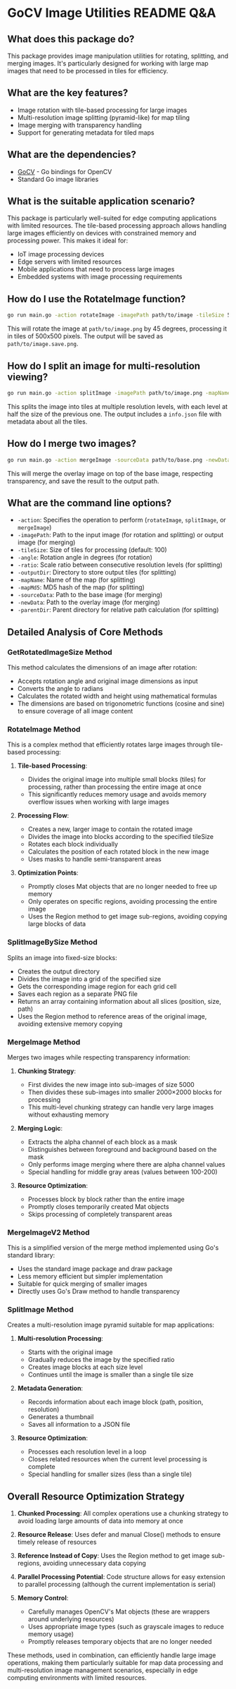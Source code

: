 # GoCV Image Utilities README Q&A

## What does this package do?
This package provides image manipulation utilities for rotating, splitting, and merging images. It's particularly designed for working with large map images that need to be processed in tiles for efficiency.

## What are the key features?
- Image rotation with tile-based processing for large images
- Multi-resolution image splitting (pyramid-like) for map tiling
- Image merging with transparency handling
- Support for generating metadata for tiled maps

## What are the dependencies?
- [GoCV](https://gocv.io/) - Go bindings for OpenCV
- Standard Go image libraries

## What is the suitable application scenario?
This package is particularly well-suited for edge computing applications with limited resources. The tile-based processing approach allows handling large images efficiently on devices with constrained memory and processing power. This makes it ideal for:
- IoT image processing devices
- Edge servers with limited resources
- Mobile applications that need to process large images
- Embedded systems with image processing requirements

## How do I use the RotateImage function?
```bash
go run main.go -action rotateImage -imagePath path/to/image -tileSize 500 -angle 45
```
This will rotate the image at `path/to/image.png` by 45 degrees, processing it in tiles of 500x500 pixels. The output will be saved as `path/to/image.save.png`.

## How do I split an image for multi-resolution viewing?
```bash
go run main.go -action splitImage -imagePath path/to/image.png -mapName MyMap -tileSize 256 -outputDir ./output -ratio 0.5 -parentDir ./current/dir
```
This splits the image into tiles at multiple resolution levels, with each level at half the size of the previous one. The output includes a `info.json` file with metadata about all the tiles.

## How do I merge two images?
```bash
go run main.go -action mergeImage -sourceData path/to/base.png -newData path/to/overlay.png -imagePath path/to/output.png
```
This will merge the overlay image on top of the base image, respecting transparency, and save the result to the output path.

## What are the command line options?
- `-action`: Specifies the operation to perform (`rotateImage`, `splitImage`, or `mergeImage`)
- `-imagePath`: Path to the input image (for rotation and splitting) or output image (for merging)
- `-tileSize`: Size of tiles for processing (default: 100)
- `-angle`: Rotation angle in degrees (for rotation)
- `-ratio`: Scale ratio between consecutive resolution levels (for splitting)
- `-outputDir`: Directory to store output tiles (for splitting)
- `-mapName`: Name of the map (for splitting)
- `-mapMd5`: MD5 hash of the map (for splitting)
- `-sourceData`: Path to the base image (for merging)
- `-newData`: Path to the overlay image (for merging)
- `-parentDir`: Parent directory for relative path calculation (for splitting)

## Detailed Analysis of Core Methods

### GetRotatedImageSize Method
This method calculates the dimensions of an image after rotation:
- Accepts rotation angle and original image dimensions as input
- Converts the angle to radians
- Calculates the rotated width and height using mathematical formulas
- The dimensions are based on trigonometric functions (cosine and sine) to ensure coverage of all image content

### RotateImage Method
This is a complex method that efficiently rotates large images through tile-based processing:

1. **Tile-based Processing**:
   - Divides the original image into multiple small blocks (tiles) for processing, rather than processing the entire image at once
   - This significantly reduces memory usage and avoids memory overflow issues when working with large images

2. **Processing Flow**:
   - Creates a new, larger image to contain the rotated image
   - Divides the image into blocks according to the specified tileSize
   - Rotates each block individually
   - Calculates the position of each rotated block in the new image
   - Uses masks to handle semi-transparent areas

3. **Optimization Points**:
   - Promptly closes Mat objects that are no longer needed to free up memory
   - Only operates on specific regions, avoiding processing the entire image
   - Uses the Region method to get image sub-regions, avoiding copying large blocks of data

### SplitImageBySize Method
Splits an image into fixed-size blocks:
- Creates the output directory
- Divides the image into a grid of the specified size
- Gets the corresponding image region for each grid cell
- Saves each region as a separate PNG file
- Returns an array containing information about all slices (position, size, path)
- Uses the Region method to reference areas of the original image, avoiding extensive memory copying

### MergeImage Method
Merges two images while respecting transparency information:

1. **Chunking Strategy**:
   - First divides the new image into sub-images of size 5000
   - Then divides these sub-images into smaller 2000×2000 blocks for processing
   - This multi-level chunking strategy can handle very large images without exhausting memory

2. **Merging Logic**:
   - Extracts the alpha channel of each block as a mask
   - Distinguishes between foreground and background based on the mask
   - Only performs image merging where there are alpha channel values
   - Special handling for middle gray areas (values between 100-200)

3. **Resource Optimization**:
   - Processes block by block rather than the entire image
   - Promptly closes temporarily created Mat objects
   - Skips processing of completely transparent areas

### MergeImageV2 Method
This is a simplified version of the merge method implemented using Go's standard library:
- Uses the standard image package and draw package
- Less memory efficient but simpler implementation
- Suitable for quick merging of smaller images
- Directly uses Go's Draw method to handle transparency

### SplitImage Method
Creates a multi-resolution image pyramid suitable for map applications:

1. **Multi-resolution Processing**:
   - Starts with the original image
   - Gradually reduces the image by the specified ratio
   - Creates image blocks at each size level
   - Continues until the image is smaller than a single tile size

2. **Metadata Generation**:
   - Records information about each image block (path, position, resolution)
   - Generates a thumbnail
   - Saves all information to a JSON file

3. **Resource Optimization**:
   - Processes each resolution level in a loop
   - Closes related resources when the current level processing is complete
   - Special handling for smaller sizes (less than a single tile)

## Overall Resource Optimization Strategy

1. **Chunked Processing**: All complex operations use a chunking strategy to avoid loading large amounts of data into memory at once

2. **Resource Release**: Uses defer and manual Close() methods to ensure timely release of resources

3. **Reference Instead of Copy**: Uses the Region method to get image sub-regions, avoiding unnecessary data copying

4. **Parallel Processing Potential**: Code structure allows for easy extension to parallel processing (although the current implementation is serial)

5. **Memory Control**:
   - Carefully manages OpenCV's Mat objects (these are wrappers around underlying resources)
   - Uses appropriate image types (such as grayscale images to reduce memory usage)
   - Promptly releases temporary objects that are no longer needed

These methods, used in combination, can efficiently handle large image operations, making them particularly suitable for map data processing and multi-resolution image management scenarios, especially in edge computing environments with limited resources.
